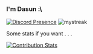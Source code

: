 ### I'm Dasun :\

[![Discord Presence](https://lanyard.cnrad.dev/api/778068011231608882)](https://discord.com/users/778068011231608882) <img src="https://github-readme-streak-stats.herokuapp.com/?user=dabeycorn&theme=tokyonight" alt="mystreak"/>

Some stats if you want . . .

[![Contribution Stats](https://github-contribution-stats.vercel.app/api/?username=dabeycorn)](https://github.com/LordDashMe/github-contribution-stats/)
